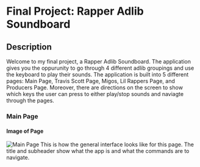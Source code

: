 # Final Project: Rapper Adlib Soundboard
## Description
Welcome to my final project, a Rapper Adlib Soundboard. 
The application gives you the oppurunity to go through 4 different adlib groupings and use the keyboard to play their sounds.
The application is built into 5 different pages: Main Page, Travis Scott Page, Migos, Lil Rappers Page, and Producers Page.
Moreover, there are directions on the screen to show which keys the user can press to either play/stop sounds and naviagte through the pages.

### Main Page
#### Image of Page
![Main Page](https://user-images.githubusercontent.com/42978685/57056024-46fd1a80-6c65-11e9-8213-da07505ac77d.JPG)
This is how the general interface looks like for this page. The title and subheader show what the app is and what the commands are to navigate.